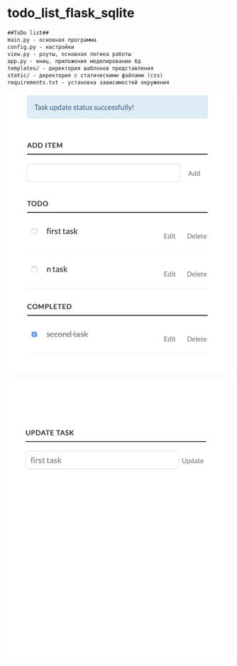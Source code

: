 
todo_list_flask_sqlite
==========
	##ToDo list##
	main.py - основная программа
	config.py - настройки
    view.py - роуты, основная логика работы
    app.py - иниц. приложения моделирование бд
    templates/ - директория шаблонов представления
    static/ - директория с статическими файлами (css)
	requirements.txt - установка зависимостей окружения
	
![main](https://github.com/subZiro/todo_list_flask_sqlite/blob/master/app/static/img/main.jpg)

![update](https://github.com/subZiro/todo_list_flask_sqlite/blob/master/app/static/img/update%20task.jpg)
